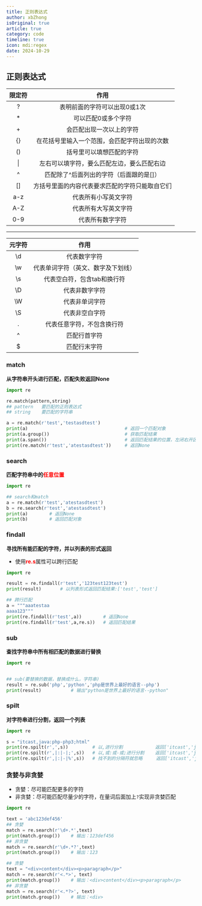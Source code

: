 ```yaml
---
title: 正则表达式
author: xbZhong
isOriginal: true
article: true
category: code
timeline: true
icon: mdi:regex
date: 2024-10-29
---
```

## 正则表达式

| 限定符 |                      作用                      |
| :----: | :--------------------------------------------: |
|   ?    |          表明前面的字符可以出现0或1次          |
|   *    |              可以匹配0或多个字符               |
|   +    |            会匹配出现一次以上的字符            |
|   {}   |  在花括号里输入一个范围，会匹配字符出现的次数  |
|   ()   |            括号里可以填想匹配的字符            |
|   \|   |   左右可以填字符，要么匹配左边，要么匹配右边   |
|   ^    |    匹配除了^后面列出的字符（后面跟的是[]）     |
|   []   | 方括号里面的内容代表要求匹配的字符只能取自它们 |
|  a-z   |              代表所有小写英文字符              |
|  A-Z   |              代表所有大写英文字符              |
|  0-9   |                代表所有数字字符                |

---

| 元字符 |                作用                |
| :----: | :--------------------------------: |
|   \d   |            代表数字字符            |
|   \w   | 代表单词字符（英文、数字及下划线） |
|   \s   |    代表空白符，包含tab和换行符     |
|   \D   |           代表非数字字符           |
|   \W   |           代表非单词字符           |
|   \S   |           代表非空白字符           |
|   .    |     代表任意字符，不包含换行符     |
|   ^    |            匹配行首字符            |
|   $    |            匹配行末字符            |

### match

**从字符串开头进行匹配，匹配失败返回None**

```python
import re

re.match(pattern,string)
## pattern   要匹配的正则表达式
## string    要匹配的字符串

a = re.match(r'test','testasdtest')
print(a)           							# 返回一个匹配对象
print(a.group())   							# 获取匹配结果
print(a.span())    							# 返回匹配结果的位置，左闭右开区间
print(re.match(r'test','atestasdtest'))		# 返回None
```

### search

**匹配字符串中的<strong style ='color:red'>任意位置</strong>**

```python
import re

## search和match
a = re.match(r'test','atestasdtest')
b = re.search(r'test','atestasdtest')
print(a)		# 返回None
print(b)		# 返回匹配对象
```

### findall

**寻找所有能匹配的字符，并以列表的形式返回**

- 使用<strong style='color:red'>re.s</strong>属性可以跨行匹配

```python
import re

result = re.findall(r'test','123test123test')
print(result)		# 以列表形式返回匹配结果:['test','test']

## 跨行匹配
a = """aaatestaa
aaaa123"""
print(re.findall(r'test',a))     	# 返回None
print(re.findall(r'test',a,re.s)) 	# 返回匹配结果
```

### sub

**查找字符串中所有相匹配的数据进行替换**

```python
import re


## sub(要替换的数据，替换成什么，字符串)
result = re.sub('php','python','php是世界上最好的语言--php')
print(result)			# 输出"python是世界上最好的语言--python"
```

### spilt

**对字符串进行分割，返回一个列表**

```python
import re

s = "itcast,java:php-php3;html"
print(re.spilt(r',',s))			# 以,进行分割 			返回['itcast','java:php-php3;html']
print(re.spilt(r',|:|-|;',s))	# 以,或:或-或;进行分割    返回['itcast','java','php','php3','html']
print(re.spilt(r',|:|-|%',s))	# 找不到的分隔符就忽略	 返回['itcast','java','php','php3;html']
```

### 贪婪与非贪婪

- 贪婪：尽可能匹配更多的字符
- 非贪婪：尽可能匹配尽量少的字符，在量词后面加上`?`实现非贪婪匹配

```python
import re

text = 'abc123def456'
## 贪婪
match = re.search(r'\d+.*',text)
print(match.group())	# 输出：123def456
## 非贪婪 
match = re.search(r'\d+.*?',text)
print(match.group())	# 输出：123

## 贪婪
text = "<div>content</div><p>paragraph</p>"
match = re.search(r'<.*>', text)
print(match.group()) 	# 输出：<div>content</div><p>paragraph</p>
## 非贪婪
match = re.search(r'<.*?>', text)
print(match.group())  	# 输出：<div>
```

